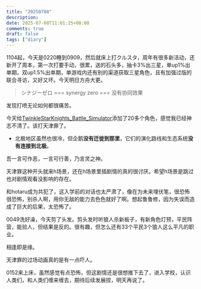 ```yaml
---
title: "20250708"
description: 
date: 2025-07-08T11:01:25+08:00
comments: true
draft: false
tags: ["diary"]
---
```

1104起，今天是0220睡到0909，然后就床上打クルスタ，周年有很多新活动，还新开了周本，第一次打要手动，很累，送的石头多，抽卡3%出三星，单up1%出单期，双up1.5%出单期，单游戏内还有别的渠道获取三星角色，且有加强过版的联合寻访，又好又坏。今天明日方舟大更。

> シナジーゼロ === synergy zero === 没有协同效果

发现打喷无论如何都很痛苦。

今天给[TwinkleStarKnights_Battle_Simulator](https://github.com/xxfttkx/TwinkleStarKnights_Battle_Simulator)添加了20多个角色，感觉我已经神志不清了。该打天津罪了。

* 北极地区虽然也很冷，但企鹅**没有迁徙到那里**，它们的演化路线和生态系统**没有连接到北极**。

吾一言可作恶，一言可行善，乃言灵之神。

天津罪这种开头就来h场景，还在h场景里插剧情的真的很讨厌。希望h场景是跳过也对剧情观看没影响的存在。

和hotaru成为共犯了，这入学前的对话也太严肃了，像在为未来埋伏笔，很恐怖很恐怖，别杀人啊，用你无敌的能力去色色就好了啊。想起鲁鲁修，因为失误而造成了巨大的后果，太恐怖了。

0049洗好澡，今天剪了头发。剪头发时听狼人杀新板子，有新角色灯预，平民阵营，能验人，但结果是反的。很有趣，但怎么还有33个平民3个狼人这么平凡的职业。

相逢即是缘。

天津罪的过场动画真的是有一点吓人。

0152来上床，虽然感觉有点恐怖，但这剧情还是很想推下去了，进入学校，认识人类们，和人类们缠来缠去，期待后续发展捏，明天再说了。

